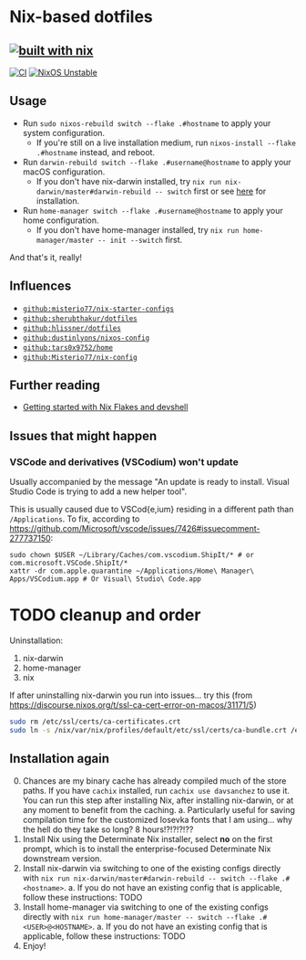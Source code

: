 # Nix-based dotfiles

## [![built with nix](https://builtwithnix.org/badge.svg)](https://builtwithnix.org)

[![CI](https://github.com/DavSanchez/nix-dotfiles/actions/workflows/builds.yml/badge.svg)](https://github.com/DavSanchez/nix-dotfiles/actions/workflows/builds.yml) [![NixOS Unstable](https://img.shields.io/badge/NixOS-unstable-blue.svg?style=flat-square&logo=NixOS&logoColor=white)](https://nixos.org)

## Usage

- Run `sudo nixos-rebuild switch --flake .#hostname` to apply your system configuration.
  - If you're still on a live installation medium, run `nixos-install --flake .#hostname` instead, and reboot.
- Run `darwin-rebuild switch --flake .#username@hostname` to apply your macOS configuration.
  - If you don't have nix-darwin installed, try `nix run nix-darwin/master#darwin-rebuild -- switch` first or see [here](https://github.com/LnL7/nix-darwin) for installation.
- Run `home-manager switch --flake .#username@hostname` to apply your home configuration.
  - If you don't have home-manager installed, try `nix run home-manager/master -- init --switch` first.

And that's it, really!

## Influences

- [`github:misterio77/nix-starter-configs`](https://github.com/Misterio77/nix-starter-configs)
- [`github:sherubthakur/dotfiles`](https://github.com/sherubthakur/dotfiles)
- [`github:hlissner/dotfiles`](https://github.com/hlissner/dotfiles)
- [`github:dustinlyons/nixos-config`](https://github.com/dustinlyons/nixos-config)
- [`github:tars0x9752/home`](https://github.com/tars0x9752/home)
- [`github:Misterio77/nix-config`](https://github.com/Misterio77/nix-config)

## Further reading

- [Getting started with Nix Flakes and devshell](https://yuanwang.ca/posts/getting-started-with-flakes.html)

## Issues that might happen

### VSCode and derivatives (VSCodium) won't update

Usually accompanied by the message "An update is ready to install. Visual Studio Code is trying to add a new helper tool".

This is usually caused due to VSCod{e,ium} residing in a different path than `/Applications`. To fix, according to <https://github.com/Microsoft/vscode/issues/7426#issuecomment-277737150>:

```console
sudo chown $USER ~/Library/Caches/com.vscodium.ShipIt/* # or com.microsoft.VSCode.ShipIt/*
xattr -dr com.apple.quarantine ~/Applications/Home\ Manager\ Apps/VSCodium.app # Or Visual\ Studio\ Code.app
```

# TODO cleanup and order

Uninstallation:

1. nix-darwin
2. home-manager
3. nix

If after uninstalling nix-darwin you run into issues... try this (from https://discourse.nixos.org/t/ssl-ca-cert-error-on-macos/31171/5) 

```sh
sudo rm /etc/ssl/certs/ca-certificates.crt
sudo ln -s /nix/var/nix/profiles/default/etc/ssl/certs/ca-bundle.crt /etc/ssl/certs/ca-certificates.crt
```

## Installation again

0. Chances are my binary cache has already compiled much of the store paths. If you have `cachix` installed, run `cachix use davsanchez` to use it. You can run this step after installing Nix, after installing nix-darwin, or at any moment to benefit from the caching.
  a. Particularly useful for saving compilation time for the customized Iosevka fonts that I am using... why the hell do they take so long? 8 hours!?!?!?!??
1. Install Nix using the Determinate Nix installer, select **no** on the first prompt, which is to install the enterprise-focused Determinate Nix downstream version.
2. Install nix-darwin via switching to one of the existing configs directly with `nix run nix-darwin/master#darwin-rebuild -- switch --flake .#<hostname>`.
  a. If you do not have an existing config that is applicable, follow these instructions: TODO
3. Install home-manager via switching to one of the existing configs directly with `nix run home-manager/master -- switch --flake .#<USER>@<HOSTNAME>`.
  a. If you do not have an existing config that is applicable, follow these instructions: TODO
4. Enjoy!
